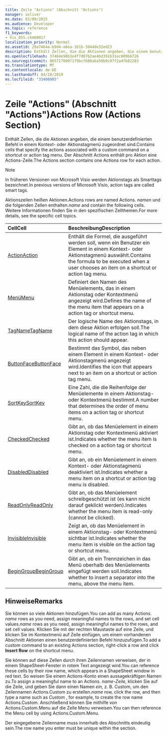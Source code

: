 ```yaml
---
title: Zeile "Actions" (Abschnitt "Actions")
manager: soliver
ms.date: 03/09/2015
ms.audience: Developer
ms.topic: reference
f1_keywords:
- Vis_DSS.chm60017
localization_priority: Normal
ms.assetid: 29a7464a-b9d4-a8ea-161b-3044de32ed23
description: Enthält Zellen, die die Aktionen angeben, die einem benutzerdefinierten Befehl in einem Kontext- oder Aktionstagmenü zugeordnet sind. Der Abschnitt Actions enthält pro Aktion eine Actions-Zeile.
ms.openlocfilehash: 37464e98b3e4f7d07b2ae4bd391b31ec009b6726
ms.sourcegitcommit: 8657170d071f9bcf680aba50b9c07f2a4fb82283
ms.translationtype: MT
ms.contentlocale: de-DE
ms.lasthandoff: 04/28/2019
ms.locfileid: "33408005"
---
```

# <a name="actions-row-actions-section"></a><span data-ttu-id="74b8e-104">Zeile "Actions" (Abschnitt "Actions")</span><span class="sxs-lookup"><span data-stu-id="74b8e-104">Actions Row (Actions Section)</span></span>

<span data-ttu-id="74b8e-105">Enthält Zellen, die die Aktionen angeben, die einem benutzerdefinierten Befehl in einem Kontext- oder Aktionstagmenü zugeordnet sind.</span><span class="sxs-lookup"><span data-stu-id="74b8e-105">Contains cells that specify the actions associated with a custom command on a shortcut or action tag menu.</span></span> <span data-ttu-id="74b8e-106">Der Abschnitt Actions enthält pro Aktion eine Actions-Zeile.</span><span class="sxs-lookup"><span data-stu-id="74b8e-106">The Actions section contains one Actions row for each action.</span></span>
  
> [!NOTE]
> <span data-ttu-id="74b8e-107">In früheren Versionen von Microsoft Visio werden Aktionstags als Smarttags bezeichnet.</span><span class="sxs-lookup"><span data-stu-id="74b8e-107">In previous versions of Microsoft Visio, action tags are called smart tags.</span></span> 
  
<span data-ttu-id="74b8e-108">Aktionszeilen heißen Aktionen.</span><span class="sxs-lookup"><span data-stu-id="74b8e-108">Actions rows are named Actions.</span></span> <span data-ttu-id="74b8e-109">*namen*  und die folgenden Zellen enthalten.</span><span class="sxs-lookup"><span data-stu-id="74b8e-109">*name*  and contain the following cells.</span></span> <span data-ttu-id="74b8e-110">Weitere Informationen finden Sie in den spezifischen Zellthemen.</span><span class="sxs-lookup"><span data-stu-id="74b8e-110">For more details, see the specific cell topics.</span></span> 
  
|<span data-ttu-id="74b8e-111">**Cell**</span><span class="sxs-lookup"><span data-stu-id="74b8e-111">**Cell**</span></span>|<span data-ttu-id="74b8e-112">**Beschreibung**</span><span class="sxs-lookup"><span data-stu-id="74b8e-112">**Description**</span></span>|
|:-----|:-----|
|[<span data-ttu-id="74b8e-113">Action</span><span class="sxs-lookup"><span data-stu-id="74b8e-113">Action</span></span>](action-cell-actions-section.md) <br/> |<span data-ttu-id="74b8e-114">Enthält die Formel, die ausgeführt werden soll, wenn ein Benutzer ein Element in einem Kontext- oder Aktionstagmenü auswählt.</span><span class="sxs-lookup"><span data-stu-id="74b8e-114">Contains the formula to be executed when a user chooses an item on a shortcut or action tag menu.</span></span>  <br/> |
|[<span data-ttu-id="74b8e-115">Menü</span><span class="sxs-lookup"><span data-stu-id="74b8e-115">Menu</span></span>](menu-cell-actions-section.md) <br/> |<span data-ttu-id="74b8e-116">Definiert den Namen des Menüelements, das in einem Aktionstag oder Kontextmenü angezeigt wird.</span><span class="sxs-lookup"><span data-stu-id="74b8e-116">Defines the name of the menu item that appears on a action tag or shortcut menu.</span></span>  <br/> |
|[<span data-ttu-id="74b8e-117">TagName</span><span class="sxs-lookup"><span data-stu-id="74b8e-117">TagName</span></span>](tagname-cell-actions-section.md) <br/> |<span data-ttu-id="74b8e-118">Der logische Name des Aktionstags, in dem diese Aktion erfolgen soll.</span><span class="sxs-lookup"><span data-stu-id="74b8e-118">The logical name of the action tag in which this action should appear.</span></span>  <br/> |
|[<span data-ttu-id="74b8e-119">ButtonFace</span><span class="sxs-lookup"><span data-stu-id="74b8e-119">ButtonFace</span></span>](buttonface-cell-actions-section.md) <br/> |<span data-ttu-id="74b8e-120">Bestimmt das Symbol, das neben einem Element in einem Kontext- oder Aktionstagmenü angezeigt wird.</span><span class="sxs-lookup"><span data-stu-id="74b8e-120">Identifies the icon that appears next to an item on a shortcut or action tag menu.</span></span>  <br/> |
|[<span data-ttu-id="74b8e-121">SortKey</span><span class="sxs-lookup"><span data-stu-id="74b8e-121">SortKey</span></span>](sortkey-cell-actions-section.md) <br/> |<span data-ttu-id="74b8e-122">Eine Zahl, die die Reihenfolge der Menüelemente in einem Aktionstag- oder Kontextmenü bestimmt.</span><span class="sxs-lookup"><span data-stu-id="74b8e-122">A number that determines the order of menu items on a action tag or shortcut menu.</span></span>  <br/> |
|[<span data-ttu-id="74b8e-123">Checked</span><span class="sxs-lookup"><span data-stu-id="74b8e-123">Checked</span></span>](checked-cell-actions-section.md) <br/> |<span data-ttu-id="74b8e-124">Gibt an, ob das Menüelement in einem Aktionstag oder Kontextmenü aktiviert ist.</span><span class="sxs-lookup"><span data-stu-id="74b8e-124">Indicates whether the menu item is checked on a action tag or shortcut menu.</span></span>  <br/> |
|[<span data-ttu-id="74b8e-125">Disabled</span><span class="sxs-lookup"><span data-stu-id="74b8e-125">Disabled</span></span>](disabled-cell-actions-section.md) <br/> |<span data-ttu-id="74b8e-126">Gibt an, ob ein Menüelement in einem Kontext- oder Aktionstagmenü deaktiviert ist.</span><span class="sxs-lookup"><span data-stu-id="74b8e-126">Indicates whether a menu item on a shortcut or action tag menu is disabled.</span></span>  <br/> |
|[<span data-ttu-id="74b8e-127">ReadOnly</span><span class="sxs-lookup"><span data-stu-id="74b8e-127">ReadOnly</span></span>](readonly-cell-actions-section.md) <br/> |<span data-ttu-id="74b8e-128">Gibt an, ob das Menüelement schreibgeschützt ist (es kann nicht darauf geklickt werden).</span><span class="sxs-lookup"><span data-stu-id="74b8e-128">Indicates whether the menu item is read-only (cannot be clicked).</span></span>  <br/> |
|[<span data-ttu-id="74b8e-129">Invisible</span><span class="sxs-lookup"><span data-stu-id="74b8e-129">Invisible</span></span>](invisible-cell-actions-section.md) <br/> |<span data-ttu-id="74b8e-130">Zeigt an, ob das Menüelement in einem Aktionstag- oder Kontextmenü sichtbar ist.</span><span class="sxs-lookup"><span data-stu-id="74b8e-130">Indicates whether the menu item is visible on the action tag or shortcut menu.</span></span>  <br/> |
|[<span data-ttu-id="74b8e-131">BeginGroup</span><span class="sxs-lookup"><span data-stu-id="74b8e-131">BeginGroup</span></span>](begingroup-cell-actions-section.md) <br/> |<span data-ttu-id="74b8e-132">Gibt an, ob ein Trennzeichen in das Menü oberhalb des Menüelements eingefügt werden soll.</span><span class="sxs-lookup"><span data-stu-id="74b8e-132">Indicates whether to insert a separator into the menu, above the menu item.</span></span>  <br/> |
   
## <a name="remarks"></a><span data-ttu-id="74b8e-133">Hinweise</span><span class="sxs-lookup"><span data-stu-id="74b8e-133">Remarks</span></span>

 <span data-ttu-id="74b8e-134">Sie können so viele Aktionen hinzufügen.</span><span class="sxs-lookup"><span data-stu-id="74b8e-134">You can add as many Actions.</span></span>  <span data-ttu-id="74b8e-135">*name*  rows as you need, assign meaningful names to the rows, and set cell values.</span><span class="sxs-lookup"><span data-stu-id="74b8e-135">*name*  rows as you need, assign meaningful names to the rows, and set cell values.</span></span> <span data-ttu-id="74b8e-136">Klicken Sie mit der rechten Maustaste auf eine Zeile,  und klicken Sie im Kontextmenü auf Zeile einfügen, um einem vorhandenen Abschnitt Aktionen einen benutzerdefinierten Befehl hinzuzufügen.</span><span class="sxs-lookup"><span data-stu-id="74b8e-136">To add a custom command to an existing Actions section, right-click a row and click **Insert Row** on the shortcut menu.</span></span> 
  
<span data-ttu-id="74b8e-137">Sie können auf diese Zellen durch ihren Zeilennamen verweisen, der in einem ShapeSheet-Fenster in rotem Text angezeigt wird.</span><span class="sxs-lookup"><span data-stu-id="74b8e-137">You can reference these cells by their row name, which appears in a ShapeSheet window in red text.</span></span> <span data-ttu-id="74b8e-138">So weisen Sie einem Actions-Konto einen aussagekräftigen Namen zu.</span><span class="sxs-lookup"><span data-stu-id="74b8e-138">To assign a meaningful name to an Actions.</span></span> <span data-ttu-id="74b8e-139">*name-Zeile,*  klicken Sie auf die Zeile, und geben Sie dann einen Namen  *ein,*  z. B. Custom, um den Zeilennamen Actions.Custom zu erstellen.</span><span class="sxs-lookup"><span data-stu-id="74b8e-139">*name*  row, click the row, and then type a name such as  *Custom*  , for example, to create the row name Actions.Custom.</span></span> <span data-ttu-id="74b8e-140">Anschließend können Sie mithilfe von Actions.Custom.Menu auf die Zelle Menu verweisen.</span><span class="sxs-lookup"><span data-stu-id="74b8e-140">You can then reference the Menu cell by using Actions.Custom.Menu.</span></span> 
  
<span data-ttu-id="74b8e-141">Der eingegebene Zeilenname muss innerhalb des Abschnitts eindeutig sein.</span><span class="sxs-lookup"><span data-stu-id="74b8e-141">The row name you enter must be unique within the section.</span></span>
  

